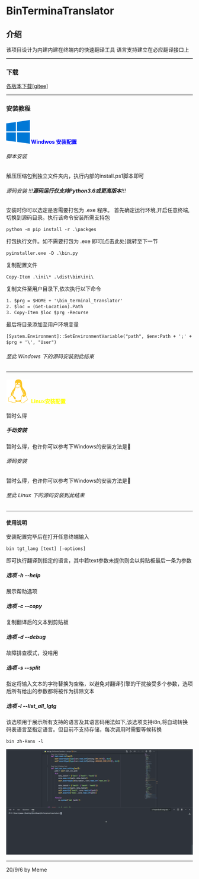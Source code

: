 # BinTerminaTranslator

## 介绍

该项目设计为内建内建在终端内的快速翻译工具
语言支持建立在必应翻译接口上

---

### 下载

[各版本下载[gitee]][1]

---

### 安装教程

#### ![Gi](/media/SVG/windows.svg "Windwos") <font color='blue'>Windwos 安装配置</font>

###### 脚本安装

解压压缩包到独立文件夹内，执行内部的install.ps1脚本即可

###### 源码安装 !!!**源码运行仅支持Python3.6或更高版本**!!!

安装时你可以选定是否需要打包为 .exe 程序。
首先确定运行环境,开启任意终端,切换到源码目录。执行该命令安装所需支持包

    python -m pip install -r .\packges

打包执行文件。如不需要打包为 .exe 即可[点击此处]跳转至下一节

    pyinstaller.exe -D .\bin.py

复制配置文件

    Copy-Item .\ini\* .\dist\bin\ini\

复制文件至用户目录下,依次执行以下命令

    1. $prg = $HOME + '\bin_terminal_translator'
    2. $loc = (Get-Location).Path
    3. Copy-Item $loc $prg -Recurse

最后将目录添加至用户环境变量

    [System.Environment]::SetEnvironmentVariable("path", $env:Path + ';' + $prg + '\', "User")

###### 至此 Windows 下的源码安装到此结束

---

#### ![linux](/media/SVG/linux.svg "Linux") <font color='Yellow'>Linux安装配置</font>

暂时么得

##### 手动安装

暂时么得，也许你可以参考下Windows的安装方法是🤔

###### 源码安装

暂时么得，也许你可以参考下Windows的安装方法是🤔

###### 至此 Linux 下的源码安装到此结束

---
#### 使用说明
安装配置完毕后在打开任意终端输入

    bin tgt_lang [text] [-options]
即可执行翻译到指定的语言，其中若text参数未提供则会以剪贴板最后一条为参数

##### 选项 -h --help

展示帮助选项

##### 选项 -c --copy
复制翻译后的文本到剪贴板

##### 选项 -d --debug
故障排查模式，没啥用

##### 选项 -s --split
指定将输入文本的字符替换为空格，以避免对翻译引擎的干扰接受多个参数，选项后所有给出的参数都将被作为排除文本

##### 选项 -l --list_all_lgtg
该选项用于展示所有支持的语言及其语言码用法如下,该选项支持i8n,将自动转换码表语言至指定语言。但目前不支持存储，每次调用时需要等候转换

    bin zh-Hans -l
![tgt loading](/media/gif/tgt_loading_zh.gif "转换至码表解释至目标语言")

[1]:https://gitee.com/abchiyi/BinTerminaTranslator/releases

---

20/9/6 by Meme
